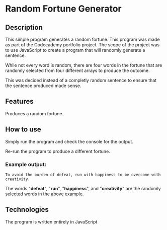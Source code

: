 # Random Fortune Generator

## Description
This simple program generates a random fortune. This program was made as part of the Codecademy portfolio project. The scope of the project was to use JavaScript to create a program that will randomly generate a sentence. 
    
While not every word is random, there are four words in the fortune that are randomly selected from four different arrays to produce the outcome. 

This was decided instead of a completly random sentence to ensure that the sentence produced made sense.

## Features
Produces a random fortune.

## How to use
Simply run the program and check the console for the output.

Re-run the program to produce a different fortune.

### Example output:
    To avoid the burden of defeat, run with happiness to be overcome with creativity.
The words "**defeat**", "**run**", "**happiness**", and "**creativity**" are the randomly selected words in the above example.


## Technologies
The program is written entirely in JavaScript
